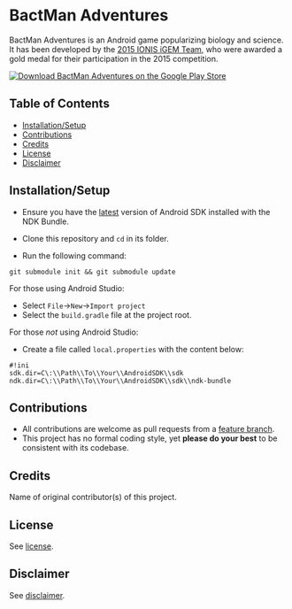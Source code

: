 # BactMan Adventures

BactMan Adventures is an Android game popularizing biology and science.
It has been developed by the [2015 IONIS iGEM Team](http://2015.igem.org/Team:IONIS_Paris),
who were awarded a gold medal for their participation in the 2015 competition.

[![Download BactMan Adventures on the Google Play Store](/../screenshots/img/poster.png "Optional Title")](https://play.google.com/store/apps/details?id=fr.plnech.igem)

## Table of Contents
* [Installation/Setup](#Installation/Setup)
* [Contributions](#Contributions)
* [Credits](#Credits)
* [License](#License)
* [Disclaimer](#Disclaimer)

## Installation/Setup

* Ensure you have the [latest](https://developer.android.com/tools/sdk/ndk/index.html) version of Android SDK installed with the NDK Bundle.

* Clone this repository and `cd` in its folder.

* Run the following command:

```
git submodule init && git submodule update
```

For those using Android Studio: 
- Select `File`->`New`->`Import project`
- Select the `build.gradle` file at the project root.

For those *not* using Android Studio:
- Create a file called `local.properties` with the content below:

```
#!ini
sdk.dir=C\:\\Path\\To\\Your\\AndroidSDK\\sdk
ndk.dir=C\:\\Path\\To\\Your\\AndroidSDK\\sdk\\ndk-bundle   
```
## Contributions

* All contributions are welcome as pull requests from a [feature branch](https://www.atlassian.com/git/tutorials/comparing-workflows/feature-branch-workflow).
* This project has no formal coding style, yet **please do your best** to be consistent with its codebase.

## Credits

Name of original contributor(s) of this project.

## License

See [license](LICENSE.txt).

## Disclaimer

See [disclaimer](DISCLAIMER.txt).

